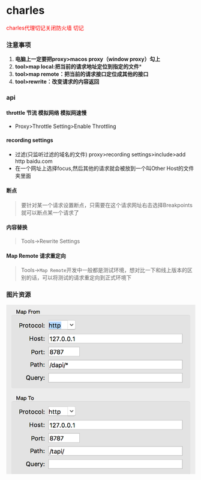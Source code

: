 # charles

<font color="#ff0000">charles代理切记关闭防火墙 切记</font>

### 注意事项

1. **电脑上一定要把proxy>macos proxy（window proxy）勾上**
2. **tool>map local:把当前的请求地址定位到指定的文件***
3. **tool>map remote：把当前的请求接口定位成其他的接口**
4. **tool>rewrite：改变请求的内容返回**

### api

#### throttle 节流 模拟网络 模拟网速慢

- Proxy>Throttle Setting>Enable Throttling

#### recording settings  

- 过滤(只监听过滤的域名的文件) proxy>recording settings>include>add   http baidu.com
- 在一个网址上选择focus,然后其他的请求就会被放到一个叫Other Host的文件夹里面

#### 断点

> 要针对某一个请求设置断点，只需要在这个请求网址右击选择Breakpoints就可以断点某一个请求了

#### 内容替换

> Tools->Rewrite Settings

#### Map Remote 请求重定向

> Tools->`Map Remote`开发中一般都是测试环境，想对比一下和线上版本的区别的话，可以将测试的请求重定向到正式环境下

### 图片资源
![](/assets/charles.png)
